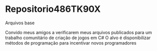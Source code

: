 # Repositorio486TK90X
Arquivos base

Convido meus amigos a verificarem meus arquivos publicados para um trabalho comunitário de criação de jogos em C# 
O alvo é disponibilizar métodos de programação para incentivar novos programadores
